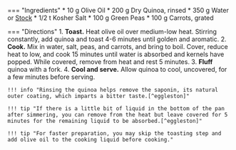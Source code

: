 === "Ingredients"
    * 10 g Olive Oil
    * 200 g Dry Quinoa, rinsed
    * 350 g Water or [Stock](../../soups/stocks/vegetable-stock.md)
    * 1/2 t Kosher Salt
    * 100 g Green Peas
    * 100 g Carrots, grated

=== "Directions"
    1. **Toast.** Heat olive oil over medium-low heat. Stirring constantly, add quinoa and toast 4-6 minutes until golden and aromatic.
    2. **Cook.** Mix in water, salt, peas, and carrots, and bring to boil. Cover, reduce heat to low, and cook 15 minutes until water is absorbed and kernels have popped. While covered, remove from heat and rest 5 minutes.
    3. **Fluff** quinoa with a fork.
    4. **Cool and serve.** Allow quinoa to cool, uncovered, for a few minutes before serving.

    !!! info "Rinsing the quinoa helps remove the saponin, its natural outer coating, which imparts a bitter taste.[^eggleston]"

    !!! tip "If there is a little bit of liquid in the bottom of the pan after simmering, you can remove from the heat but leave covered for 5 minutes for the remaining liquid to be absorbed.[^eggleston]"

    !!! tip "For faster preparation, you may skip the toasting step and add olive oil to the cooking liquid before cooking."

[^eggleston]:
    Eggleston, Kimberley. ["How to Cook Quinoa Perfectly Every Time."](https://www.thespruceeats.com/how-to-cook-quinoa-2238655) *The Spruce Eats.* 13 April 2010.
